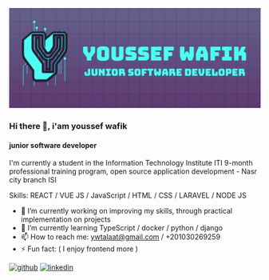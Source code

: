 ![junior software developer](https://github.com/youssefwt/youssefwt/blob/main/logo.PNG)
### Hi there 👋, i'am youssef wafik
#### junior software developer


I'm currently a student in the Information Technology Institute ITI 9-month professional training program, open source application development - Nasr city branch ISI



Skills: REACT / VUE JS /  JavaScript / HTML / CSS / LARAVEL / NODE JS

- 🔭 I’m currently working on improving my skills, through practical implementation on projects 
- 🌱 I’m currently learning TypeScript / docker / python / django 
- 📫 How to reach me: ywtalaat@gmail.com / +201030269259 
- ⚡ Fun fact: ( I enjoy frontend more ) 


[<img src='https://cdn.jsdelivr.net/npm/simple-icons@3.0.1/icons/github.svg' alt='github' height='40'>](https://github.com/youssefwt)  [<img src='https://cdn.jsdelivr.net/npm/simple-icons@3.0.1/icons/linkedin.svg' alt='linkedin' height='40'>](https://www.linkedin.com/in/youssef-wafik/)  

